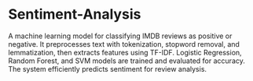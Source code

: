 # Sentiment-Analysis
A machine learning model for classifying IMDB reviews as positive or negative. It preprocesses text with tokenization, stopword removal, and lemmatization, then extracts features using TF-IDF. Logistic Regression, Random Forest, and SVM models are trained and evaluated for accuracy. The system efficiently predicts sentiment for review analysis.
